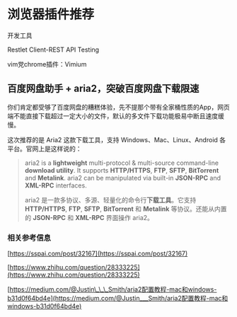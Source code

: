 # 浏览器插件推荐

开发工具

Restlet Client-REST API Testing

vim党chrome插件：Vimium

## 百度网盘助手 + aria2，突破百度网盘下载限速

你们肯定都受够了百度网盘的糟糕体验，先不提那个带有全家桶性质的App，网页端不能直接下载超过一定大小的文件，默认的多文件下载功能极易中断且速度缓慢。

这次推荐的是 Aria2 这款下载工具，支持 Windows、Mac、Linux、Android 各平台。官网上是这样说的：

> aria2 is a **lightweight** multi-protocol & multi-source command-line **download utility**. It supports **HTTP/HTTPS**, **FTP**, **SFTP**, **BitTorrent** and **Metalink**. aria2 can be manipulated via built-in **JSON-RPC** and **XML-RPC** interfaces.
>
> aria2 是一款多协议、多源、轻量化的命令行**下载工具**。它支持 **HTTP/HTTPS**, **FTP**, **SFTP**, **BitTorrent** 和 **Metalink** 等协议。还能从内置的 **JSON-RPC** 和 **XML-RPC** 界面操作 aria2。

### 相关参考信息

[https://sspai.com/post/32167](https://sspai.com/post/32167)

[https://www.zhihu.com/question/28333225](https://www.zhihu.com/question/28333225)

[https://medium.com/@Justin\_\_\_Smith/aria2配置教程-mac和windows-b31d0f64bd4e](https://medium.com/@Justin___Smith/aria2配置教程-mac和windows-b31d0f64bd4e)

